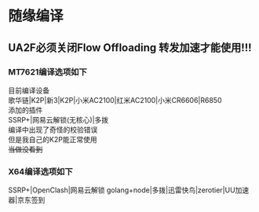 # 随缘编译
## UA2F必须关闭Flow Offloading 转发加速才能使用!!!
### MT7621编译选项如下  
目前编译设备  
歌华链|K2P|新3|K2P|小米AC2100|红米AC2100|小米CR6606|R6850  
添加的插件  
SSRP+|网易云解锁(无核心)|多拨  
编译中出现了奇怪的校验错误  
但是我自己的K2P能正常使用  
~~当做没看到~~  
### X64编译选项如下
SSRP+|OpenClash|网易云解锁 golang+node|多拨|迅雷快鸟|zerotier|UU加速器|京东签到  
